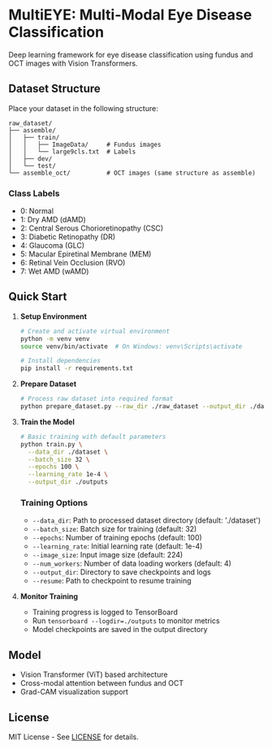 # MultiEYE: Multi-Modal Eye Disease Classification

Deep learning framework for eye disease classification using fundus and OCT images with Vision Transformers.

## Dataset Structure

Place your dataset in the following structure:

```
raw_dataset/
├── assemble/
│   ├── train/
│   │   ├── ImageData/     # Fundus images
│   │   └── large9cls.txt  # Labels
│   ├── dev/
│   └── test/
└── assemble_oct/          # OCT images (same structure as assemble)
```

### Class Labels

- 0: Normal
- 1: Dry AMD (dAMD)
- 2: Central Serous Chorioretinopathy (CSC)
- 3: Diabetic Retinopathy (DR)
- 4: Glaucoma (GLC)
- 5: Macular Epiretinal Membrane (MEM)
- 6: Retinal Vein Occlusion (RVO)
- 7: Wet AMD (wAMD)

## Quick Start

1. **Setup Environment**
   ```bash
   # Create and activate virtual environment
   python -m venv venv
   source venv/bin/activate  # On Windows: venv\Scripts\activate
   
   # Install dependencies
   pip install -r requirements.txt
   ```

2. **Prepare Dataset**
   ```bash
   # Process raw dataset into required format
   python prepare_dataset.py --raw_dir ./raw_dataset --output_dir ./dataset
   ```

3. **Train the Model**
   ```bash
   # Basic training with default parameters
   python train.py \
     --data_dir ./dataset \
     --batch_size 32 \
     --epochs 100 \
     --learning_rate 1e-4 \
     --output_dir ./outputs
   ```

   ### Training Options
   - `--data_dir`: Path to processed dataset directory (default: './dataset')
   - `--batch_size`: Batch size for training (default: 32)
   - `--epochs`: Number of training epochs (default: 100)
   - `--learning_rate`: Initial learning rate (default: 1e-4)
   - `--image_size`: Input image size (default: 224)
   - `--num_workers`: Number of data loading workers (default: 4)
   - `--output_dir`: Directory to save checkpoints and logs
   - `--resume`: Path to checkpoint to resume training

4. **Monitor Training**
   - Training progress is logged to TensorBoard
   - Run `tensorboard --logdir=./outputs` to monitor metrics
   - Model checkpoints are saved in the output directory

## Model

- Vision Transformer (ViT) based architecture
- Cross-modal attention between fundus and OCT
- Grad-CAM visualization support

## License

MIT License - See [LICENSE](LICENSE) for details.

